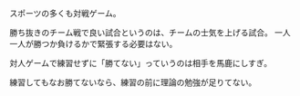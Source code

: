 スポーツの多くも対戦ゲーム。

勝ち抜きのチーム戦で良い試合というのは、チームの士気を上げる試合。
一人一人が勝つか負けるかで緊張する必要はない。

対人ゲームで練習せずに「勝てない」っていうのは相手を馬鹿にしすぎ。

練習してもなお勝てないなら、練習の前に理論の勉強が足りてない。

